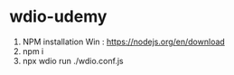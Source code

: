 # wdio-udemy
1. NPM installation 
    Win :  https://nodejs.org/en/download
2. npm i 
3. npx wdio run ./wdio.conf.js
    